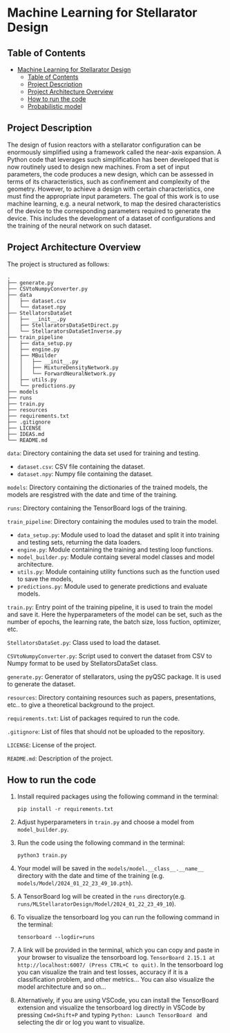 # Machine Learning for Stellarator Design

## Table of Contents
- [Machine Learning for Stellarator Design](#machine-learning-for-stellarator-design)
  - [Table of Contents](#table-of-contents)
  - [Project Description](#project-description)
  - [Project Architecture Overview](#project-architecture-overview)
  - [How to run the code](#how-to-run-the-code)
  - [Probabilistic model](#probabilistic-model)

## Project Description
The design of fusion reactors with a stellarator configuration can be enormously simplified using a framework called the near-axis expansion. A Python code that leverages such simplification has been developed that is now routinely used to design new machines. From a set of input parameters, the code produces a new design, which can be assessed in terms of its characteristics, such as confinement and complexity of the geometry. However, to achieve a design with certain characteristics, one must find the appropriate input parameters. The goal of this work is to use machine learning, e.g. a neural network, to map the desired characteristics of the device to the corresponding parameters required to generate the device. This includes the development of a dataset of configurations and the training of the neural network on such dataset.

## Project Architecture Overview
The project is structured as follows:

```
.
├── generate.py
├── CSVtoNumpyConverter.py
├── data
│   ├── dataset.csv
│   └── dataset.npy
├── StellatorsDataSet
│   ├── __init__.py
│   ├── StellaratorsDataSetDirect.py
│   └── StellaratorsDataSetInverse.py
├── train_pipeline
│   ├── data_setup.py
│   ├── engine.py
│   ├── MBuilder
│   │   ├── __init__.py
│   │   ├── MixtureDensityNetwork.py
│   │   └── ForwardNeuralNetwork.py
│   ├── utils.py
│   └── predictions.py
├── models
├── runs
├── train.py
├── resources 
├── requirements.txt
├── .gitignore
├── LICENSE
├── IDEAS.md
└── README.md
```

```data```: Directory containing the data set used for training and testing.

*  ```dataset.csv```: CSV file containing the dataset.
*  ```dataset.npy```: Numpy file containing the dataset.
    
```models```: Directory containing the dictionaries of the trained models, the models are resgistred with the date and time of the training.

```runs```: Directory containing the TensorBoard logs of the training.

```train_pipeline```: Directory containing the modules used to train the model.

 *   ```data_setup.py```: Module used to load the dataset and split it into training and testing sets, returning the data loaders.
 *   ```engine.py```: Module containing the training and testing loop functions.
 *   ```model_builder.py```: Module containg several model classes and model architecture.
 *   ```utils.py```: Module containing utility functions such as the function used to save the models,
 *   ```predictions.py```: Module used to generate predictions and evaluate models.

```train.py```: Entry point of the training pipeline, it is used to train the model and save it. Here the hyperparameters of the model can be set, such as the number of epochs, the learning rate, the batch size, loss fuction, optimizer, etc.

```StellatorsDataSet.py```: Class used to load the dataset.

```CSVtoNumpyConverter.py```: Script used to convert the dataset from CSV to Numpy format to be used by StellatorsDataSet class.

```generate.py```: Generator of stellarators, using the pyQSC package. It is used to generate the dataset.

```resources```: Directory containing resources such as papers, presentations, etc.. to give a theoretical background to the project.

```requirements.txt```: List of packages required to run the code.

```.gitignore```: List of files that should not be uploaded to the repository.

```LICENSE```: License of the project.

```README.md```: Description of the project.



## How to run the code

1. Install required packages using the following command in the terminal:

    ```
    pip install -r requirements.txt
    ```

2. Adjust hyperparameters in ```train.py``` and choose a model from ```model_builder.py```.

3. Run the code using the following command in the terminal:

    ```
    python3 train.py
    ```

4. Your model will be saved in the ```models/model.__class__.__name__``` directory with the date and time of the training (e.g. ```models/Model/2024_01_22_23_49_10.pth```).

5. A TensorBoard log will be created in the ```runs``` directory(e.g. ```runs/MLStellaratorDesign/Model/2024_01_22_23_49_10```).
6. To visualize the tensorboard log you can run the following command in the terminal:

    ```
    tensorboard --logdir=runs
    ```

7. A link will be provided in the terminal, which you can copy and paste in your browser to visualize the tensorboard log. 
```TensorBoard 2.15.1 at http://localhost:6007/ (Press CTRL+C to quit)```. In the tensorboard log you can visualize the train and test losses, accuracy if it is a classification problem, and other metrics... You can also visualize the model architecture and so on...

8. Alternatively, if you are using VSCode, you can install the TensorBoard extension and visualize the tensorboard log directly in VSCode by
pressing ```Cmd+Shift+P``` and typing ```Python: Launch TensorBoard ``` and selecting the dir or log you want to visualize.